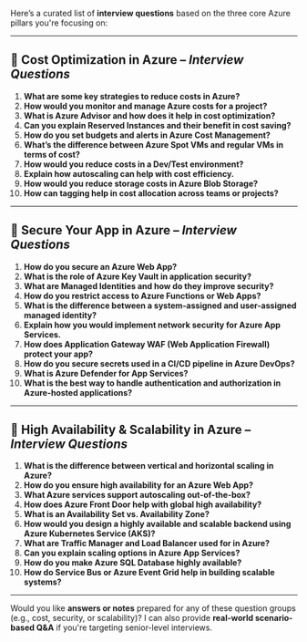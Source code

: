 Here’s a curated list of **interview questions** based on the three core Azure pillars you're focusing on:

---

## 🔹 **Cost Optimization in Azure** – _Interview Questions_

1. **What are some key strategies to reduce costs in Azure?**
2. **How would you monitor and manage Azure costs for a project?**
3. **What is Azure Advisor and how does it help in cost optimization?**
4. **Can you explain Reserved Instances and their benefit in cost saving?**
5. **How do you set budgets and alerts in Azure Cost Management?**
6. **What’s the difference between Azure Spot VMs and regular VMs in terms of cost?**
7. **How would you reduce costs in a Dev/Test environment?**
8. **Explain how autoscaling can help with cost efficiency.**
9. **How would you reduce storage costs in Azure Blob Storage?**
10. **How can tagging help in cost allocation across teams or projects?**

---

## 🔹 **Secure Your App in Azure** – _Interview Questions_

1. **How do you secure an Azure Web App?**
2. **What is the role of Azure Key Vault in application security?**
3. **What are Managed Identities and how do they improve security?**
4. **How do you restrict access to Azure Functions or Web Apps?**
5. **What is the difference between a system-assigned and user-assigned managed identity?**
6. **Explain how you would implement network security for Azure App Services.**
7. **How does Application Gateway WAF (Web Application Firewall) protect your app?**
8. **How do you secure secrets used in a CI/CD pipeline in Azure DevOps?**
9. **What is Azure Defender for App Services?**
10. **What is the best way to handle authentication and authorization in Azure-hosted applications?**

---

## 🔹 **High Availability & Scalability in Azure** – _Interview Questions_

1. **What is the difference between vertical and horizontal scaling in Azure?**
2. **How do you ensure high availability for an Azure Web App?**
3. **What Azure services support autoscaling out-of-the-box?**
4. **How does Azure Front Door help with global high availability?**
5. **What is an Availability Set vs. Availability Zone?**
6. **How would you design a highly available and scalable backend using Azure Kubernetes Service (AKS)?**
7. **What are Traffic Manager and Load Balancer used for in Azure?**
8. **Can you explain scaling options in Azure App Services?**
9. **How do you make Azure SQL Database highly available?**
10. **How do Service Bus or Azure Event Grid help in building scalable systems?**

---

Would you like **answers or notes** prepared for any of these question groups (e.g., cost, security, or scalability)? I can also provide **real-world scenario-based Q\&A** if you're targeting senior-level interviews.
